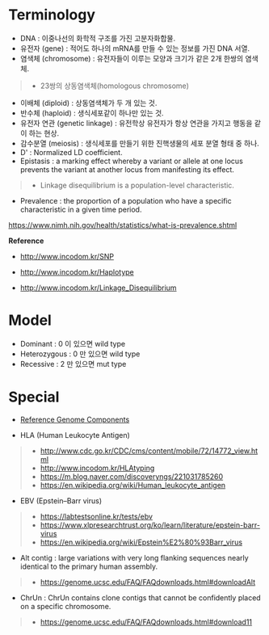 # Terminology

- DNA : 이중나선의 화학적 구조를 가진 고분자화합물.
- 유전자 (gene) : 적어도 하나의 mRNA를 만들 수 있는 정보를 가진 DNA 서열.
- 염색체 (chromosome) : 유전자들이 이루는 모양과 크기가 같은 2개 한쌍의 염색체.
> - 23쌍의 상동염색체(homologous chromosome)
- 이배체 (diploid) : 상동염색체가 두 개 있는 것.
- 반수체 (haploid) : 생식세포같이 하나만 있는 것.
- 유전자 연관 (genetic linkage) : 유전학상 유전자가 항상 연관을 가지고 행동을 같이 하는 현상.
- 감수분열 (meiosis) : 생식세포를 만들기 위한 진핵생물의 세포 분열 형태 중 하나.
- D' : Normalized LD coefficient.
- Epistasis : a marking effect whereby a variant or allele at one locus prevents the variant at another locus from manifesting its effect.

> - Linkage disequilibrium is a population-level characteristic.

- Prevalence : the proportion of a population who have a specific characteristic in a given time period.

<https://www.nimh.nih.gov/health/statistics/what-is-prevalence.shtml>

**Reference**

- <http://www.incodom.kr/SNP>

- <http://www.incodom.kr/Haplotype>

- <http://www.incodom.kr/Linkage_Disequilibrium>

# Model
- Dominant : 0 이 있으면 wild type
- Heterozygous : 0 만 있으면 wild type
- Recessive : 2 만 있으면 mut type

# Special
- [Reference Genome Components](https://software.broadinstitute.org/gatk/documentation/article?id=7857)

- HLA (Human Leukocyte Antigen)
> - <http://www.cdc.go.kr/CDC/cms/content/mobile/72/14772_view.html>
> - <http://www.incodom.kr/HLAtyping>
> - <https://m.blog.naver.com/discoveryngs/221031785260>
> - <https://en.wikipedia.org/wiki/Human_leukocyte_antigen>
- EBV (Epstein–Barr virus)
> - <https://labtestsonline.kr/tests/ebv>
> - <https://www.xlpresearchtrust.org/ko/learn/literature/epstein-barr-virus>
> - <https://en.wikipedia.org/wiki/Epstein%E2%80%93Barr_virus>
- Alt contig : large variations with very long flanking sequences nearly identical to the primary human assembly.
> - <https://genome.ucsc.edu/FAQ/FAQdownloads.html#downloadAlt>
- ChrUn : ChrUn contains clone contigs that cannot be confidently placed on a specific chromosome. 
> - <https://genome.ucsc.edu/FAQ/FAQdownloads.html#download11>
